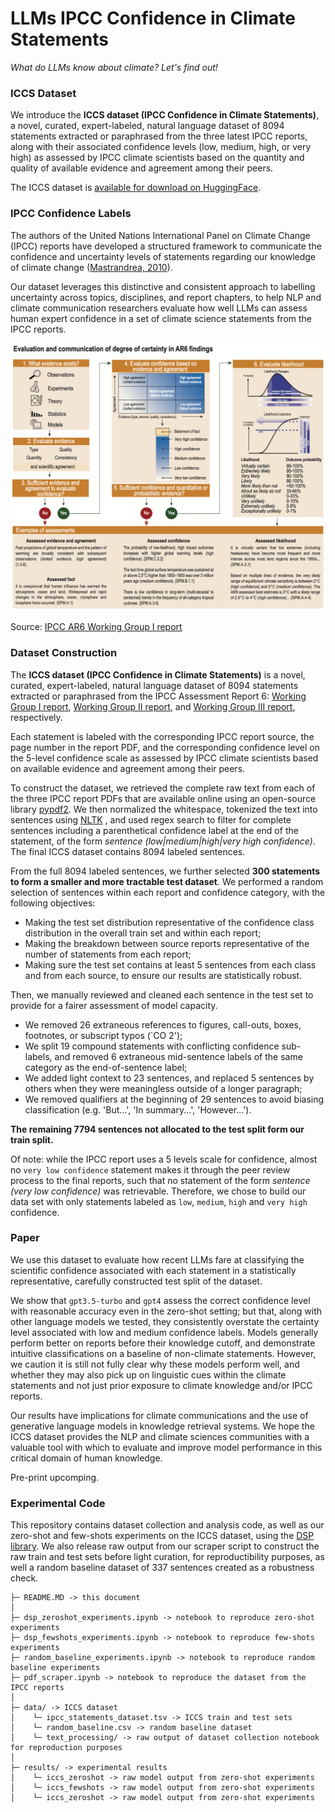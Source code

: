 # LLMs IPCC Confidence in Climate Statements
_What do LLMs know about climate? Let's find out!_

### ICCS Dataset

We introduce the **ICCS dataset (IPCC Confidence in Climate Statements)**, a novel, curated, expert-labeled, natural language dataset of 8094 statements extracted or paraphrased from the three latest IPCC reports, along with their associated confidence levels (low, medium, high, or very high) as assessed by IPCC climate scientists based on the quantity and quality of available evidence and agreement among their peers. 

The ICCS dataset is [available for download on HuggingFace](https://huggingface.co/datasets/rlacombe/ICCS).

### IPCC Confidence Labels

The authors of the United Nations International Panel on Climate Change (IPCC) reports have developed a structured framework to communicate the confidence and uncertainty levels of statements regarding our knowledge of climate change ([Mastrandrea, 2010](https://link.springer.com/article/10.1007/s10584-011-0178-6)). 

Our dataset leverages this distinctive and consistent approach to labelling uncertainty across topics, disciplines, and report chapters, to help NLP and climate communication researchers evaluate how well LLMs can assess human expert confidence in a set of climate science statements from the IPCC reports.

![](ipcc-scales.png)

Source: [IPCC AR6 Working Group I report](https://www.ipcc.ch/report/ar6/wg1/)

### Dataset Construction

The **ICCS dataset (IPCC Confidence in Climate Statements)** is a novel, curated, expert-labeled, natural language dataset of 8094 statements extracted or paraphrased from the IPCC Assessment Report 6: [Working Group I report](https://www.ipcc.ch/report/ar6/wg1/), [Working Group II report](https://www.ipcc.ch/report/ar6/wg2/), and [Working Group III report](https://www.ipcc.ch/report/ar6/wg3/), respectively. 

Each statement is labeled with the corresponding IPCC report source, the page number in the report PDF, and the corresponding confidence level on the 5-level confidence scale as assessed by IPCC climate scientists based on available evidence and agreement among their peers. 

To construct the dataset, we retrieved the complete raw text from each of the three IPCC report PDFs that are available online using an open-source library [pypdf2](https://pypi.org/project/PyPDF2/). We then normalized the whitespace, tokenized the text into sentences using [NLTK](https://www.nltk.org/) , and used regex search to filter for complete sentences including a parenthetical confidence label at the end of the statement, of the form _sentence (low|medium|high|very high confidence)_. The final ICCS dataset contains 8094 labeled sentences. 

From the full 8094 labeled sentences, we further selected **300 statements to form a smaller and more tractable test dataset**. We performed a random selection of sentences within each report and confidence category, with the following objectives:
- Making the test set distribution representative of the confidence class distribution in the overall train set and within each report;
- Making the breakdown between source reports representative of the number of statements from each report;
- Making sure the test set contains at least 5 sentences from each class and from each source, to ensure our results are statistically robust. 

Then, we manually reviewed and cleaned each sentence in the test set to provide for a fairer assessment of model capacity. 
- We removed 26 extraneous references to figures, call-outs, boxes, footnotes, or subscript typos (`CO 2');
- We split 19 compound statements with conflicting confidence sub-labels, and removed 6 extraneous mid-sentence labels of the same category as the end-of-sentence label;
- We added light context to 23 sentences, and replaced 5 sentences by others when they were meaningless outside of a longer paragraph;
- We removed qualifiers at the beginning of 29 sentences to avoid biasing classification (e.g. 'But...', 'In summary...', 'However...').

**The remaining 7794 sentences not allocated to the test split form our train split.**

Of note: while the IPCC report uses a 5 levels scale for confidence, almost no `very low confidence` statement makes it through the peer review process to the final reports, such that no statement of the form _sentence (very low confidence)_ was retrievable. Therefore, we chose to build our data set with only statements labeled as `low`, `medium`, `high` and `very high` confidence.

### Paper ### 

We use this dataset to evaluate how recent LLMs fare at classifying the  scientific confidence associated with each statement in a statistically representative, carefully constructed test split of the dataset. 

We show that `gpt3.5-turbo` and `gpt4` assess the correct confidence level with reasonable accuracy even in the zero-shot setting; but that, along with other language models we tested, they consistently overstate the certainty level associated with low and medium confidence labels. Models generally perform better on reports before their knowledge cutoff, and demonstrate intuitive classifications on a baseline of non-climate statements. However, we caution it is still not fully clear why these models perform well, and whether they may also pick up on linguistic cues within the climate statements and not just prior exposure to climate knowledge and/or IPCC reports.

Our results have implications for climate communications and the use of generative language models in knowledge retrieval systems. We hope the ICCS dataset provides the NLP and climate sciences communities with a valuable tool with which to evaluate and improve model performance in this critical domain of human knowledge. 

Pre-print upcomping.

### Experimental Code

This repository contains dataset collection and analysis code, as well as our zero-shot and few-shots experiments on the ICCS dataset, using the [DSP library](https://github.com/stanfordnlp/dsp). We also release raw output from our scraper script to construct the raw train and test sets before light curation, for reproductibility purposes, as well a random baseline dataset of 337 sentences created as a robustness check. 

```
├─ README.MD -> this document
│
├─ dsp_zeroshot_experiments.ipynb -> notebook to reproduce zero-shot experiments
├─ dsp_fewshots_experiments.ipynb -> notebook to reproduce few-shots experiments
├─ random_baseline_experiments.ipynb -> notebook to reproduce random baseline experiments
├─ pdf_scraper.ipynb -> notebook to reproduce the dataset from the IPCC reports
│
├─ data/ -> ICCS dataset
│    └─ ipcc_statements_dataset.tsv -> ICCS train and test sets
│    └─ random_baseline.csv -> random baseline dataset
│    └─ text_processing/ -> raw output of dataset collection notebook for reproduction purposes
│
├─ results/ -> experimental results
│    └─ iccs_zeroshot -> raw model output from zero-shot experiments
│    └─ iccs_fewshots -> raw model output from zero-shot experiments
│    └─ iccs_zeroshot -> raw model output from zero-shot experiments

```
